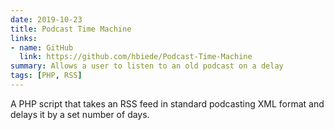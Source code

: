 ```yaml
---
date: 2019-10-23
title: Podcast Time Machine
links:
- name: GitHub
  link: https://github.com/hbiede/Podcast-Time-Machine
summary: Allows a user to listen to an old podcast on a delay
tags: [PHP, RSS]
---
```


A PHP script that takes an RSS feed in standard podcasting XML format and delays it by a set number of days.
